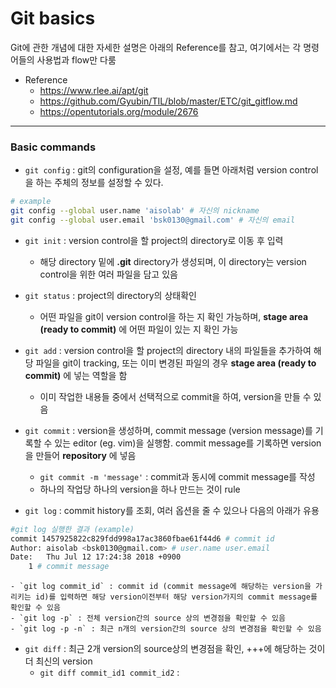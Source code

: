 # Git basics
Git에 관한 개념에 대한 자세한 설명은 아래의 Reference를 참고, 여기에서는 각 명령어들의 사용법과 flow만 다룸

- Reference
	- https://www.rlee.ai/apt/git
	- https://github.com/Gyubin/TIL/blob/master/ETC/git_gitflow.md
	- https://opentutorials.org/module/2676
- - -

### Basic commands
- `git config` : git의 configuration을 설정, 예를 들면 아래처럼 version control을 하는 주체의 정보를 설정할 수 있다.
```bash
# example
git config --global user.name 'aisolab' # 자신의 nickname
git config --global user.email 'bsk0130@gmail.com' # 자신의 email
```

- `git init` : version control을 할 project의 directory로 이동 후 입력
	- 해당 directory 밑에 **.git** directory가 생성되며, 이 directory는 version control을 위한 여러 파일을 담고 있음

- `git status` : project의 directory의 상태확인
	- 어떤 파일을 git이 version control을 하는 지 확인 가능하며, **stage area (ready to commit)** 에 어떤 파일이 있는 지 확인 가능

- `git add` : version control을 할 project의 directory 내의 파일들을 추가하여 해당 파일을 git이 tracking, 또는 이미 변경된 파일의 경우 **stage area (ready to commit)** 에 넣는 역할을 함
	- 이미 작업한 내용들 중에서 선택적으로 commit을 하여, version을 만들 수 있음

- `git commit` : version을 생성하며, commit message (version message)를 기록할 수 있는 editor (eg. vim)을 실행함. commit message를 기록하면 version을 만들어 **repository** 에 넣음
	- `git commit -m 'message'` : commit과 동시에 commit message를 작성
	- 하나의 작업당 하나의 version을 하나 만드는 것이 rule

- `git log` : commit history를 조회, 여러 옵션을 줄 수 있으나 다음의 아래가 유용
```bash
#git log 실행한 결과 (example)
commit 1457925822c829fdd998a17ac3860fbae61f44d6 # commit id
Author: aisolab <bsk0130@gmail.com> # user.name user.email
Date:   Thu Jul 12 17:24:38 2018 +0900
    1 # commit message
```
	- `git log commit_id` : commit id (commit message에 해당하는 version을 가리키는 id)를 입력하면 해당 version이전부터 해당 version가지의 commit message를 확인할 수 있음
	- `git log -p` : 전체 version간의 source 상의 변경점을 확인할 수 있음
	- `git log -p -n` : 최근 n개의 version간의 source 상의 변경점을 확인할 수 있음

- `git diff` : 최근 2개 version의 source상의 변경점을 확인, +++에 해당하는 것이 더 최신의 version
	- `git diff commit_id1 commit_id2` :

